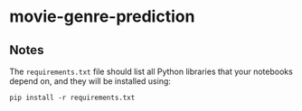 # movie-genre-prediction


## Notes
The `requirements.txt` file should list all Python libraries that your notebooks
depend on, and they will be installed using:

```
pip install -r requirements.txt
```
